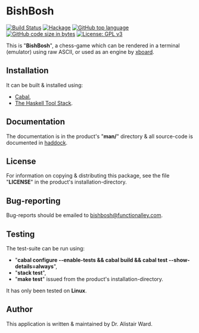 # **BishBosh**

[![Build Status](https://travis-ci.com/functionalley/BishBosh.svg?branch=master)](https://travis-ci.com/functionalley/BishBosh)
[![Hackage](https://img.shields.io/hackage/v/bishbosh.svg)](https://hackage.haskell.org/package/bishbosh)
[![GitHub top language](https://img.shields.io/github/languages/top/functionalley/BishBosh?color=yellow)](https://github.com/functionalley/BishBosh)
[![GitHub code size in bytes](https://img.shields.io/github/languages/code-size/functionalley/BishBosh?color=violet)](https://github.com/functionalley/BishBosh)
[![License: GPL v3](https://img.shields.io/badge/License-GPL%20v3-blue.svg)](https://www.gnu.org/licenses/gpl-3.0)

This is "**BishBosh**", a chess-game which can be rendered in a terminal (emulator) using raw ASCII, or used as an engine by [xboard](https://www.gnu.org/software/xboard/).

## Installation

It can be built & installed using:

* [Cabal](https://www.haskell.org/cabal/),
* [The Haskell Tool Stack](https://docs.haskellstack.org/en/stable/README/).

## Documentation

The documentation is in the product's "**man/**" directory & all source-code is documented in [haddock](https://www.haskell.org/haddock/).

## License

For information on copying & distributing this package, see the file "**LICENSE**" in the product's installation-directory.

## Bug-reporting

Bug-reports should be emailed to <bishbosh@functionalley.com>.

## Testing

The test-suite can be run using:

* "**cabal configure --enable-tests && cabal build && cabal test --show-details=always**",
* "**stack test**",
* "**make test**" issued from the product's installation-directory.

It has only been tested on **Linux**.

## Author

This application is written & maintained by Dr. Alistair Ward.

